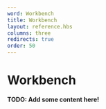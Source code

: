 ```yaml
---
word: Workbench
title: Workbench
layout: reference.hbs
columns: three
redirects: true
order: 50
---
```


# Workbench

**TODO: Add some content here!**
